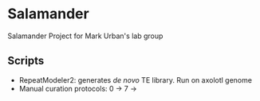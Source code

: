# Salamander
Salamander Project for Mark Urban's lab group

## Scripts
 - RepeatModeler2: generates _de novo_ TE library. Run on axolotl genome
 - Manual curation protocols: 0 -> 7 ->
